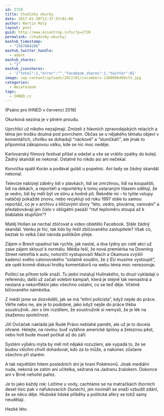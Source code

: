 ```yaml
---
id: 2720
title: Chudinky okurky
date: 2017-01-30T12:37:57+01:00
author: Martin Malý
layout: post
guid: http://www.misantrop.info/?p=2720
permalink: /chudinky-okurky/
mashsb_timestamp:
  - "1567884286"
mashsb_twitter_handle:
  - adent
mashsb_shares:
  - "1"
mashsb_jsonshares:
  - '{"total":1,"error":"","facebook_shares":1,"twitter":0}'
image: /wp-content/uploads/2017/01/cucumbers-1388996499zt5.jpg
categories:
  - Nezařazené
tags:
  - IHNED.cz
---
```

(Psáno pro IHNED v červenci 2016)

<span style="font-weight: 400;">Okurková sezóna je v plném proudu.</span>

<span style="font-weight: 400;">Uprchlíci už nikoho nezajímají. Zmizeli z hlavních zpravodajských relacích a téma jen trošku doutná pod povrchem. Občas se u nějakého tématu objeví v komentářích, chvilku se dohadují “náckové” a “sluníčkáři”, ale jinak to připomíná zákopovou válku, kde se nic moc neděje.</span>

<span style="font-weight: 400;">Karlovarský filmový festival přišel a odešel a vše se vrátilo zpátky do kolejí. Žádný skandál se nekonal. Ostatně ho nikdo asi ani nečekal.</span>

<span style="font-weight: 400;">Konvička spálil Korán a podával guláš u popelnic. Ani tady se žádný skandál nekonal.</span>

<span style="font-weight: 400;">Televize nabízejí záběry lidí v plavkách, lidí se zmrzlinou, lidí na koupališti, lidí na dekách, a reportéři a reportérky k tomu ustaraným hlasem sdělují, že je vedro, lidi by měli být ve stínu a hodně pít. Řekněte mi &#8211; to tyhle vstupy natáčejí pokaždé znovu, nebo recyklují od roku 1997 stále tu samou reportáž, co je v archivu s klíčovými slovy “léto, vedro, plovárna, varování” a předabovávají jen číslo v obligátní pasáži “rtuť teploměru stoupá až k blablabla stupňům”?</span>

<span style="font-weight: 400;">Matěj Hollan se nechal zbičovat a video obletělo Facebook. Stále žádný skandál. Venku je hic, tak kdo by řešil zbičovaného zastupitele? Však co, beztak to velká část národa politikům přeje.</span>

<span style="font-weight: 400;">Zájem o Brexit opadnul tak rychle, jak nastal, a dva týdny po celé akci už zase zájem sklouzl k normálu. Média řeší, že nová premiérka na Downing Street netrefila k autu, notoričtí vystupovači Mach a Okamura zvýšili kadenci svého catonovského “ostatně soudím, že z EU musíme vystoupit”, ale opět kromě diskusí hrstky komentátorů na webu téma moc nerezonuje.</span>

<span style="font-weight: 400;">Politici se přitom tolik snaží. Tu jedni instalují Hulínského, tu druzí vykládají o referendu, další už začali volební kampaň, která je stejně tak nemastná a neslaná a nekonfliktní jako všechno ostatní, co se teď děje. Včetně bičovaného náměstka. </span>

<span style="font-weight: 400;">Z médií jsme se dozvěděli, jak se má “elitní policista”, když nejde do práce. Věřte nebo ne, ale je to podobné, jako když nejde do práce třeba soustružník. Jen s tím rozdílem, že soustružník si nemyslí, že je lék na zkaženou společnost.</span>

<span style="font-weight: 400;">Jiří Ovčáček nakládá jak Rudé Právo neblahé paměti, ale už je to docela ohrané. Helejte, na rovinu: buď vytáhne americké špióny a železnou pěst, nebo holt bude muset počkat až do září.</span>

<span style="font-weight: 400;">Systém výběru mýta by měl mít nějaké rozuzlení, ale vypadá to, že se budou všichni chvíli dohadovat, kdo za to může, a nakonec zůstane všechno při starém.</span>

<span style="font-weight: 400;">A tak největším hitem posledních dní je hraní Pokémonů. Jinak mediální nuda, nekoná se zatím ani učitelka, sežraná na Jadranu žralokem. Dokonce ani v Brně nehořel pařez.</span>

<span style="font-weight: 400;">Je to jako každý rok: Ležíme u vody, cachtáme se na matračkách (horních deset tisíc pak v nafukovacích člunech), jen novináři se snaží vzbudit zdání, že se něco děje. Hluboké lidské příběhy a politické aféry se totiž samy neudělají.</span>

<span style="font-weight: 400;">Hezké léto.</span>